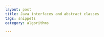 ```yaml
---
layout: post
title: Java interfaces and abstract classes
tags: snippets
category: algorithms

---
```


<script src="https://gist.github.com/selimslab/639d12b92ce427370e3323118f11679d.js"></script>
